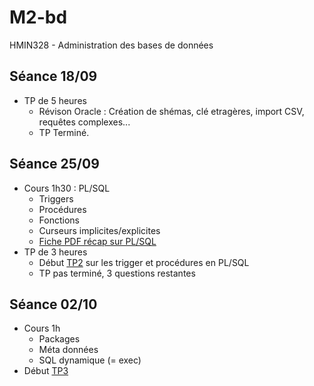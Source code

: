 # M2-bd
HMIN328 - Administration des bases de données

## Séance 18/09
- TP de 5 heures
	- Révison Oracle : Création de shémas, clé etragères, import CSV, requêtes complexes...
	- TP Terminé.

## Séance 25/09
- Cours 1h30 : PL/SQL
	- Triggers
	- Procédures
	- Fonctions
	- Curseurs implicites/explicites
	- [Fiche PDF récap sur PL/SQL](https://github.com/Doelia/M2-bd/raw/master/TP2-plsql/HMIN328_c1.pdf)
- TP de 3 heures
	- Début [TP2](https://github.com/Doelia/M2-bd/raw/master/TP2-plsql/HMIN328_TP2.pdf) sur les trigger et procédures en PL/SQL
	- TP pas terminé, 3 questions restantes

## Séance 02/10
- Cours 1h
	- Packages
	- Méta données
	- SQL dynamique (= exec)
- Début [TP3](https://github.com/Doelia/M2-bd/raw/master/TP2-plsql/HMIN328_TP3.pdf)